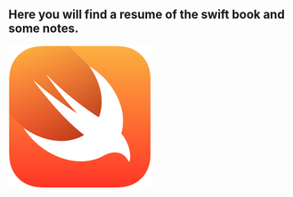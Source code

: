 ## Here you will find a resume of the swift book and some notes. 

![alt text](./images/swift.png "Apple Swift Logo")

